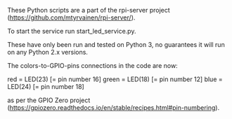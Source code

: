 These Python scripts are a part of the rpi-server
project (https://github.com/mtyrvainen/rpi-server/).

To start the service run start_led_service.py.

These have only been run and tested on Python 3, 
no guarantees it will run on any Python 2.x versions.

The colors-to-GPIO-pins connections in the code are now:

  red = LED(23) [= pin number 16]
  green = LED(18) [= pin number 12]
  blue = LED(24) [= pin number 18]

as per the GPIO Zero project
(https://gpiozero.readthedocs.io/en/stable/recipes.html#pin-numbering).
